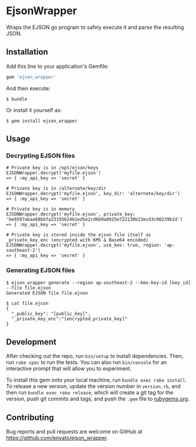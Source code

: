 # EjsonWrapper

Wraps the EJSON go program to safely execute it and parse the resulting JSON.

## Installation

Add this line to your application's Gemfile:

```ruby
gem 'ejson_wrapper'
```

And then execute:

    $ bundle

Or install it yourself as:

    $ gem install ejson_wrapper

## Usage

### Decrypting EJSON files

```
# Private key is in /opt/ejson/keys
EJSONWrapper.decrypt('myfile.ejson')
=> { :my_api_key => 'secret' }

# Private key is in /alternate/key/dir
EJSONWrapper.decrypt('myfile.ejson', key_dir: 'alternate/key/dir')
=> { :my_api_key => 'secret' }

# Private key is in memory
EJSONWrapper.decrypt('myfile.ejson', private_key: 'be8597abaa68bbfa23193624b1ed5e2cd6b9a8015e722138b23ecd3c90239b2d')
=> { :my_api_key => 'secret' }

# Private key is stored inside the ejson file itself as _private_key_enc (encrypted with KMS & Base64 encoded)
EJSONWrapper.decrypt('myfile.ejson', use_kms: true, region: 'ap-southeast-2')
=> { :my_api_key => 'secret' }
```

### Generating EJSON files

```
$ ejson_wrapper generate --region ap-southeast-2 --kms-key-id [key_id] --file file.ejson
Generated EJSON file file.ejson

$ cat file.ejson
{
  "_public_key": "[public_key]",
  "_private_key_enc":"[encrypted_private_key]"
}
```

## Development

After checking out the repo, run `bin/setup` to install dependencies. Then, run `rake spec` to run the tests. You can also run `bin/console` for an interactive prompt that will allow you to experiment.

To install this gem onto your local machine, run `bundle exec rake install`. To release a new version, update the version number in `version.rb`, and then run `bundle exec rake release`, which will create a git tag for the version, push git commits and tags, and push the `.gem` file to [rubygems.org](https://rubygems.org).

## Contributing

Bug reports and pull requests are welcome on GitHub at https://github.com/envato/ejson_wrapper.
